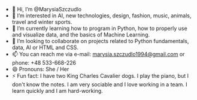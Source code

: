- 👋 Hi, I’m @MarysiaSzczudlo
- 👀 I’m interested in AI, new technologies, design, fashion, music, animals, travel and winter sports.
- 🌱 I’m currently learning how to program in Python, how to properly use and visualize data, and the basics of Machine Learning.
- 💞️ I’m looking to collaborate on projects related to Python fundamentals, data, AI or HTML and CSS.
- 📫 You can reach me via e-mail: marysia.szczudlo1994@gmail.com or phone: +48 533-668-226 
- 😄 Pronouns: She / Her
- ⚡ Fun fact: I have two King Charles Cavalier dogs. I play the piano, but I don't know the notes. I am very sociable and I love working in a team. I learn quickly and I am hard-working.

<!---
MarysiaSzczudlo/MarysiaSzczudlo is a ✨ special ✨ repository because its `README.md` (this file) appears on your GitHub profile.
You can click the Preview link to take a look at your changes.
--->

